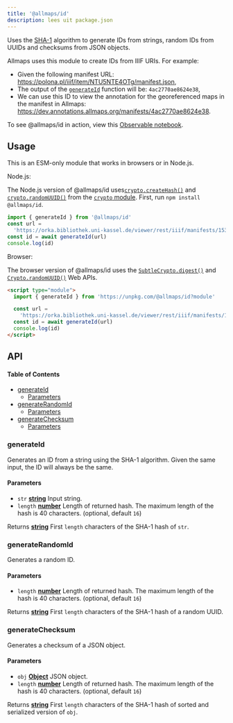 ```yaml
---
title: '@allmaps/id'
description: lees uit package.json
---
```


Uses the [SHA-1](https://en.wikipedia.org/wiki/SHA-1) algorithm to generate IDs from strings, random IDs from UUIDs and checksums from JSON objects.

Allmaps uses this module to create IDs from IIIF URIs. For example:

*   Given the following manifest URL: https://polona.pl/iiif/item/NTU5NTE4OTg/manifest.json,
*   The output of the [`generateId`](#generateid) function will be: `4ac2770ae8624e38`,
*   We can use this ID to view the annotation for the georeferenced maps in the manifest in Allmaps:
    https://dev.annotations.allmaps.org/manifests/4ac2770ae8624e38.

To see @allmaps/id in action, view this [Observable notebook](https://observablehq.com/@bertspaan/ids-for-allmaps?collection=@bertspaan/allmaps).

## Usage

This is an ESM-only module that works in browsers or in Node.js.

Node.js:

The Node.js version of @allmaps/id uses[`crypto.createHash()`](https://nodejs.org/api/crypto.html#cryptocreatehashalgorithm-options) and [`crypto.randomUUID()`](https://nodejs.org/api/crypto.html#cryptorandomuuidoptions) from the [`crypto` module](https://nodejs.org/api/crypto.html). First, run `npm install @allmaps/id`.

```js
import { generateId } from '@allmaps/id'
const url =
  'https://orka.bibliothek.uni-kassel.de/viewer/rest/iiif/manifests/1535113582549/manifest/'
const id = await generateId(url)
console.log(id)
```

Browser:

The browser version of @allmaps/id uses the [`SubtleCrypto.digest()`](https://developer.mozilla.org/en-US/docs/Web/API/SubtleCrypto/digest) and [`Crypto.randomUUID()`](https://developer.mozilla.org/en-US/docs/Web/API/Crypto/randomUUID) Web APIs.

```html
<script type="module">
  import { generateId } from 'https://unpkg.com/@allmaps/id?module'

  const url =
    'https://orka.bibliothek.uni-kassel.de/viewer/rest/iiif/manifests/1535113582549/manifest/'
  const id = await generateId(url)
  console.log(id)
</script>
```

## API

<!-- Generated by documentation.js. Update this documentation by updating the source code. -->

#### Table of Contents

*   [generateId](#generateid)
    *   [Parameters](#parameters)
*   [generateRandomId](#generaterandomid)
    *   [Parameters](#parameters-1)
*   [generateChecksum](#generatechecksum)
    *   [Parameters](#parameters-2)

### generateId

Generates an ID from a string using the SHA-1 algorithm. Given the same input, the ID will always be the same.

#### Parameters

*   `str` **[string](https://developer.mozilla.org/docs/Web/JavaScript/Reference/Global_Objects/String)** Input string.
*   `length` **[number](https://developer.mozilla.org/docs/Web/JavaScript/Reference/Global_Objects/Number)** Length of returned hash.  The maximum length of the hash is 40 characters. (optional, default `16`)

Returns **[string](https://developer.mozilla.org/docs/Web/JavaScript/Reference/Global_Objects/String)** First `length` characters of the SHA-1 hash of `str`.

### generateRandomId

Generates a random ID.

#### Parameters

*   `length` **[number](https://developer.mozilla.org/docs/Web/JavaScript/Reference/Global_Objects/Number)** Length of returned hash. The maximum length of the hash is 40 characters. (optional, default `16`)

Returns **[string](https://developer.mozilla.org/docs/Web/JavaScript/Reference/Global_Objects/String)** First `length` characters of the SHA-1 hash of a random UUID.

### generateChecksum

Generates a checksum of a JSON object.

#### Parameters

*   `obj` **[Object](https://developer.mozilla.org/docs/Web/JavaScript/Reference/Global_Objects/Object)** JSON object.
*   `length` **[number](https://developer.mozilla.org/docs/Web/JavaScript/Reference/Global_Objects/Number)** Length of returned hash. The maximum length of the hash is 40 characters. (optional, default `16`)

Returns **[string](https://developer.mozilla.org/docs/Web/JavaScript/Reference/Global_Objects/String)** First `length` characters of the SHA-1 hash of sorted and serialized version of `obj`.
